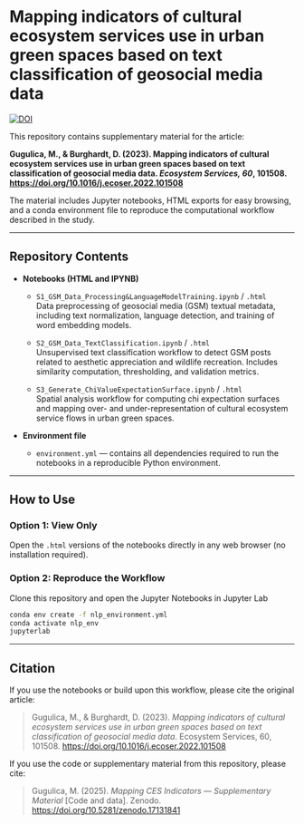 # Mapping indicators of cultural ecosystem services use in urban green spaces based on text classification of geosocial media data

[![DOI](https://zenodo.org/badge/DOI/10.5281/zenodo.17131841.svg)](https://doi.org/10.5281/zenodo.17131841)


This repository contains supplementary material for the article:  

**Gugulica, M., & Burghardt, D. (2023). Mapping indicators of cultural ecosystem services use in urban green spaces based on text classification of geosocial media data. *Ecosystem Services, 60*, 101508. https://doi.org/10.1016/j.ecoser.2022.101508**  

The material includes Jupyter notebooks, HTML exports for easy browsing, and a conda environment file to reproduce the computational workflow described in the study.  

---

## Repository Contents  

- **Notebooks (HTML and IPYNB)**  
  - `S1_GSM_Data_Processing&LanguageModelTraining.ipynb` / `.html`  
    Data preprocessing of geosocial media (GSM) textual metadata, including text normalization, language detection, and training of word embedding models.  

  - `S2_GSM_Data_TextClassification.ipynb` / `.html`  
    Unsupervised text classification workflow to detect GSM posts related to aesthetic appreciation and wildlife recreation. Includes similarity computation, thresholding, and validation metrics.  

  - `S3_Generate_ChiValueExpectationSurface.ipynb` / `.html`  
    Spatial analysis workflow for computing chi expectation surfaces and mapping over- and under-representation of cultural ecosystem service flows in urban green spaces.  

- **Environment file**  
  - `environment.yml` — contains all dependencies required to run the notebooks in a reproducible Python environment.  

---

## How to Use  

### Option 1: View Only  
Open the `.html` versions of the notebooks directly in any web browser (no installation required).  

### Option 2: Reproduce the Workflow  
Clone this repository and open the Jupyter Notebooks in Jupyter Lab  
   ```bash
   conda env create -f nlp_environment.yml
   conda activate nlp_env
   jupyterlab
```
---

## Citation  

If you use the notebooks or build upon this workflow, please cite the original article:  

> Gugulica, M., & Burghardt, D. (2023). *Mapping indicators of cultural ecosystem services use in urban green spaces based on text classification of geosocial media data*. Ecosystem Services, 60, 101508. https://doi.org/10.1016/j.ecoser.2022.101508  

If you use the code or supplementary material from this repository, please cite:  

> Gugulica, M. (2025). *Mapping CES Indicators — Supplementary Material* [Code and data]. Zenodo. https://doi.org/10.5281/zenodo.17131841  

   

